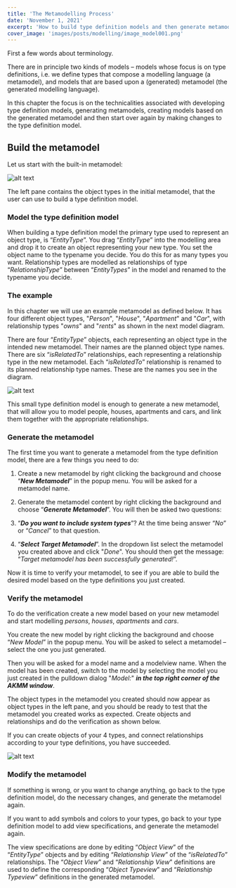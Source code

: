 ```yaml
---
title: 'The Metamodelling Process'
date: 'November 1, 2021'
excerpt: 'How to build type definition models and then generate metamodels.'
cover_image: 'images/posts/modelling/image_model001.png'
---
```


First a few words about terminology. 

There are in principle two kinds of models – models whose focus is on type definitions, i.e. we define types that compose a modelling language (a metamodel), and models that are based upon a (generated) metamodel (the generated modelling language).  

In this chapter the focus is on the technicalities associated with developing type definition models, generating metamodels, creating models based on the generated metamodel and then start over again by making changes to the type definition model.

## Build the metamodel

Let us start with the built-in metamodel:

![alt text](/images/posts/modelling/image_model001.png)

The left pane contains the object types in the initial metamodel, that the user can use to build a type definition model.

### Model the type definition model

When building a type definition model the primary type used to represent an object type, is “*EntityType*”. You drag “*EntityType*” into the modelling area and drop it to create an object representing your new type. You set the object name to the typename you decide. You do this for as many types you want. 
Relationship types are modelled as relationships of type “*RelationshipType*” between “*EntityTypes*” in the model and renamed to the typename you decide.

### The example

In this chapter we will use an example metamodel as defined below. It has four different object types, "*Person*", "*House*", "*Apartment*" and "*Car*", with relationship types "*owns*" and "*rents*" as shown in the next model diagram.

There are four “*EntityType*” objects, each representing an object type in the intended new metamodel. Their names are the planned object type names.
There are six “*isRelatedTo*” relationships, each representing a relationship type in the new metamodel. Each “*isRelatedTo*” relationship is renamed to its planned relationship type names. These are the names you see in the diagram.

![alt text](/images/posts/modelling/image_model031.png)

This small type definition model is enough to generate a new metamodel, that will allow you to model people, houses, apartments and cars, and link them together with the appropriate relationships. 

### Generate the metamodel

The first time you want to generate a metamodel from the type definition model, there are a few things you need to do:

1. Create a new metamodel by right clicking the background and choose “***New Metamodel***” in the popup menu. You will be asked for a metamodel name.

2. Generate the metamodel content by right clicking the background and choose “***Generate Metamodel***”. You will then be asked two questions:

3. “***Do you want to include system types***”? At the time being answer “*No*” or “*Cancel*” to that question.

4. “***Select Target Metamodel***”. In the dropdown list select the metamodel you created above and click "*Done*". You should then get the message: “*Target metamodel has been successfully generated!*”.

Now it is time to verify your metamodel, to see if you are able to build the desired model based on the type definitions you just created.

### Verify the metamodel
To do the verification create a new model based on your new metamodel and start modelling *persons*, *houses*, *apartments* and *cars*. 

You create the new model by right clicking the background and choose “*New Model*” in the popup menu. You will be asked to select a metamodel – select the one you just generated.

Then you will be asked for a model name and a modelview name. When the model has been created, switch to the model by selecting the model you just created in the pulldown dialog "*Model:*" ***in the top right corner of the AKMM window***. 

The object types in the metamodel you created should now appear as object types in the left pane, and you should be ready to test that the metamodel you created works as expected. Create objects and relationships and do the verification as shown below. 

If you can create objects of your 4 types, and connect relationships according to your type definitions, you have succeeded. 

![alt text](/images/posts/modelling/image_model0371.png)

### Modify the metamodel
If something is wrong, or you want to change anything, go back to the type definition model, do the necessary changes, and generate the metamodel again.

If you want to add symbols and colors to your types, go back to your type definition model to add view specifications, and generate the metamodel again.

The view specifications are done by editing “*Object View*” of the “*EntityType*” objects and by editing “*Relationship View*” of the “*isRelatedTo*” relationships. 
The “*Object View*” and “*Relationship View*” definitions are used to define the corresponding “*Object Typeview*” and “*Relationship Typeview*” definitions in the generated metamodel.

